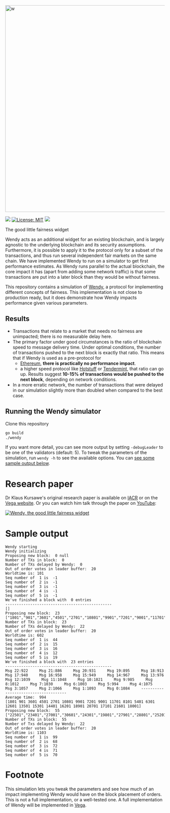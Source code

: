<img width="654" alt="w" src="https://user-images.githubusercontent.com/13255539/94933906-ee1d5b80-04c2-11eb-96f1-f65cde7ce83f.png">

[![](https://github.com/vegaprotocol/wendy/actions/workflows/test.yml/badge.svg)](https://github.com/vegaprotocol/wendy/actions)
[![License: MIT](https://img.shields.io/badge/License-MIT-yellow.svg)](https://github.com/vegaprotocol/wendy/blob/main/LICENSE.md)
[![](https://badgen.net/github/tag/vegaprotocol/wendy)](https://github.com/vegaprotocol/wendy/releases/latest)

The good little fairness widget

Wendy acts as an additional widget for an existing blockchain, and is largely agnostic to the underlying blockchain and its security assumptions. Furthermore, it is possible to apply it to the protocol only for a subset of the transactions, and thus run several independent fair markets on the same chain. We have implemented Wendy to run on a simulator to get first performance estimates. As Wendy runs parallel to the actual blockchain, the core impact it has (apart from adding some network traffic) is that some transactions are put into a later block than they would be without fairness.

This repository contains a simulation of [Wendy](https://eprint.iacr.org/2020/885), a protocol for implementing different concepts of fairness. This implementation is not close to production ready, but it does demonstrate how Wendy impacts performance given various parameters.

## Results
- Transactions that relate to a market that needs no fairness are unimpacted; there is no measurable delay here.
- The primary factor under good circumstances is the ratio of blockchain speed to message delivery time. Under optimal conditions, the number of transactions pushed to the next block is exactly that ratio. This means that if Wendy is used as a pre-protocol for
  - [Ethereum](https://github.com/ethereum/go-ethereum), __there is practically no performance impact__.
  - a higher speed protocol like [Hotstuff](https://github.com/hot-stuff/libhotstuff) or [Tendermint](https://github.com/tendermint/tendermint), that ratio can go up. Results suggest __10-15% of transactions would be pushed to the next block__, depending on network conditions.
- In a more erratic network, the number of transactions that were delayed in our simulation slightly more than doubled when compared to the best case.

## Running the Wendy simulator
Clone this repository
```bash
go build
./wendy
```
If you want more detail, you can see more output by setting ```-debugLeader``` to be one of the validators (default: 5). To tweak the parameters of the simulation, run `wendy -h` to see the available options. You can [see some sample output below](#sample-output).

# Research paper
Dr Klaus Kursawe's original research paper is available on [IACR](https://eprint.iacr.org/2020/885) or on the [Vega website](https://vega.xyz/background#published-papers). Or you can watch him talk through the paper on [YouTube](https://www.youtube.com/watch?v=tU3CYpT5-qM):

[![Wendy, the good little fairness widget](https://img.youtube.com/vi/tU3CYpT5-qM/0.jpg)](https://www.youtube.com/watch?v=tU3CYpT5-qM)


# Sample output
```
Wendy starting
Wendy initializing
Proposing new block:  0 null
Number of TXs in block:  0
Number of TXs delayed by Wendy:  0
Out of order votes in leader buffer:  20
Worldtime is: 101
Seq number of  1 is  -1
Seq number of  2 is  -1
Seq number of  3 is  -1
Seq number of  4 is  -1
Seq number of  5 is  -1
We've finished a block with  0 entries
-----------------------------------------------
[]
Proposing new block:  23 ["1801","901","3601","4501","2701","10801","9901","7201","9001","11701","8101","5401","6301","12601","13501","15301","14401","16201","18901","20701","17101","21601","18001"]
Number of TXs in block:  23
Number of TXs delayed by Wendy:  22
Out of order votes in leader buffer:  20
Worldtime is: 602
Seq number of  1 is  44
Seq number of  2 is  15
Seq number of  3 is  16
Seq number of  4 is  12
Seq number of  5 is  19
We've finished a block with  23 entries
-----------------------------------------------
Msg 22:922     Msg 21:886     Msg 20:931     Msg 19:895     Msg 18:913     Msg 17:940     Msg 16:958     Msg 15:949     Msg 14:967     Msg 13:976     Msg 12:1039     Msg 11:1048     Msg 10:1021     Msg 9:985     Msg 8:1012     Msg 7:1030     Msg 6:1003     Msg 5:994     Msg 4:1075     Msg 3:1057     Msg 2:1066     Msg 1:1093     Msg 0:1084     -------------------------------------
Average time:  994
[1801 901 3601 4501 2701 10801 9901 7201 9001 11701 8101 5401 6301 12601 13501 15301 14401 16201 18901 20701 17101 21601 18001]
Proposing new block:  55 ["22501","23401","27001","30601","24301","19801","27901","28801","25201","26101","29701","33301","31501","32401","34201","36901","36001","37801","42301","40501","41401","38701","35101","45901","39601","43201","45001","52201","51301","50401","44101","46801","47701","49501","48601","54901","54001","58501","60301","56701","55801","57601","59401","53101","62101","61201","63001","64801","69301","67501","66601","68401","65701","63901","70201"]
Number of TXs in block:  55
Number of Txs delayed by Wendy:  22
Out of order votes in leader buffer:  20
Worldtime is: 1103
Seq number of  1 is  99
Seq number of  2 is  68
Seq number of  3 is  72
Seq number of  4 is  71
Seq number of  5 is  70
```

# Footnote
This simulation lets you tweak the parameters and see how much of an impact implementing Wendy would have on the block placement of orders. This is not a full implementation, or a well-tested one. A full implementation of Wendy will be implemented in [Vega](https://vega.xyz).
